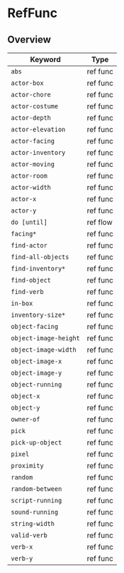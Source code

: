 # RefFunc

## Overview

Keyword | Type
--- | ---
`abs` | ref func
`actor-box` | ref func
`actor-chore` | ref func
`actor-costume` | ref func
`actor-depth` | ref func
`actor-elevation` | ref func
`actor-facing` | ref func
`actor-inventory` | ref func
`actor-moving` | ref func
`actor-room` | ref func
`actor-width` | ref func
`actor-x` | ref func
`actor-y` | ref func
`do [until]` | ref flow
`facing*` | ref func
`find-actor` | ref func
`find-all-objects` | ref func
`find-inventory*` | ref func
`find-object` | ref func
`find-verb` | ref func
`in-box` | ref func
`inventory-size*` | ref func
`object-facing` | ref func
`object-image-height` | ref func
`object-image-width` | ref func
`object-image-x` | ref func
`object-image-y` | ref func
`object-running` | ref func
`object-x` | ref func
`object-y` | ref func
`owner-of` | ref func
`pick` | ref func
`pick-up-object` | ref func
`pixel` | ref func
`proximity` | ref func
`random` | ref func
`random-between` | ref func
`script-running` | ref func
`sound-running` | ref func
`string-width` | ref func
`valid-verb` | ref func
`verb-x` | ref func
`verb-y` | ref func
